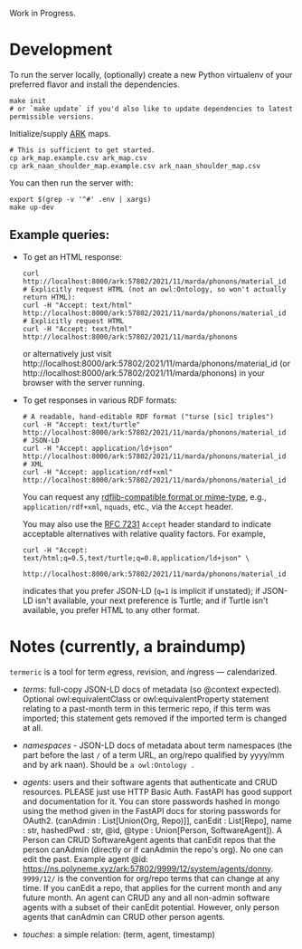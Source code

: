 Work in Progress.

# Development

To run the server locally, (optionally) create a new Python virtualenv of your preferred flavor and
install the dependencies.

```shell
make init
# or `make update` if you'd also like to update dependencies to latest permissible versions.
```

Initialize/supply [ARK](https://arks.org/) maps.
```shell
# This is sufficient to get started.
cp ark_map.example.csv ark_map.csv
cp ark_naan_shoulder_map.example.csv ark_naan_shoulder_map.csv
```

You can then run the server with:

```shell
export $(grep -v '^#' .env | xargs)
make up-dev
```

## Example queries:

-   To get an HTML response:

    ```shell
    curl http://localhost:8000/ark:57802/2021/11/marda/phonons/material_id
    # Explicitly request HTML (not an owl:Ontology, so won't actually return HTML):
    curl -H "Accept: text/html" http://localhost:8000/ark:57802/2021/11/marda/phonons/material_id
    # Explicitly request HTML
    curl -H "Accept: text/html" http://localhost:8000/ark:57802/2021/11/marda/phonons
    ```

    or alternatively just visit http://localhost:8000/ark:57802/2021/11/marda/phonons/material_id (or
    http://localhost:8000/ark:57802/2021/11/marda/phonons) in your browser with the server running.

-   To get responses in various RDF formats:

    ```shell
    # A readable, hand-editable RDF format ("turse [sic] triples")
    curl -H "Accept: text/turtle" http://localhost:8000/ark:57802/2021/11/marda/phonons/material_id
    # JSON-LD
    curl -H "Accept: application/ld+json" http://localhost:8000/ark:57802/2021/11/marda/phonons/material_id
    # XML
    curl -H "Accept: application/rdf+xml" http://localhost:8000/ark:57802/2021/11/marda/phonons/material_id
    ```

    You can request any [rdflib-compatible format or
    mime-type](https://rdflib.readthedocs.io/en/stable/plugin_serializers.html), e.g.,
    `application/rdf+xml`, `nquads`, etc., via the `Accept` header.
    
    You may also use the [RFC 7231](https://tools.ietf.org/html/rfc7231#section-5.3.2)
    `Accept` header standard to indicate acceptable alternatives with relative quality factors. For
    example,
    
    ```shell
    curl -H "Accept: text/html;q=0.5,text/turtle;q=0.8,application/ld+json" \
        http://localhost:8000/ark:57802/2021/11/marda/phonons/material_id
    ```
    
    indicates that you prefer JSON-LD (`q=1` is implicit if unstated); if JSON-LD isn't available,
    your next preference is Turtle; and if Turtle isn't available, you prefer HTML to any other
    format.

# Notes (currently, a braindump)

`termeric` is a tool for term *e*gress, *r*evision, and *i*ngress — *c*alendarized.

- *terms*: full-copy JSON-LD docs of metadata (so @context expected). Optional owl:equivalentClass
  or owl:equivalentProperty statement relating to a past-month term in this termeric repo, if this
  term was imported; this statement gets removed if the imported term is changed at all.

- *namespaces* - JSON-LD docs of metadata about term namespaces (the part before the last `/` of a
  term URL, an org/repo qualified by yyyy/mm and by ark naan). Should be `a owl:Ontology .`

- *agents*: users and their software agents that authenticate and CRUD resources. PLEASE just use
  HTTP Basic Auth. FastAPI has good support and documentation for it. You can store passwords hashed
  in mongo using the method given in the FastAPI docs for storing passwords for OAuth2. (canAdmin :
  List[Union(Org, Repo)]], canEdit : List[Repo], name : str, hashedPwd : str, @id, @type :
  Union[Person, SoftwareAgent]). A Person can CRUD SoftwareAgent agents that canEdit repos that the
  person canAdmin (directly or if canAdmin the repo's org). No one can edit the past.  Example agent
  @id: <https://ns.polyneme.xyz/ark:57802/9999/12/system/agents/donny>. `9999/12/` is the convention
  for org/repo terms that can change at any time. If you canEdit a repo, that applies for the current
  month and any future month. An agent can CRUD any and all non-admin software agents with a subset of
  their canEdit potential. However, only person agents that canAdmin can CRUD other person agents.

- *touches*: a simple relation: (term, agent, timestamp)